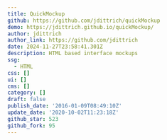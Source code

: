 ```yaml
---
title: QuickMockup
github: https://github.com/jdittrich/quickMockup
demo: https://jdittrich.github.io/quickMockup/
author: jdittrich
author_link: https://github.com/jdittrich
date: 2024-11-27T23:58:41.301Z
description: HTML based interface mockups
ssg:
  - HTML
css: []
ui: []
cms: []
category: []
draft: false
publish_date: '2016-01-09T08:49:10Z'
update_date: '2020-10-02T11:23:18Z'
github_star: 523
github_fork: 95
---
```

